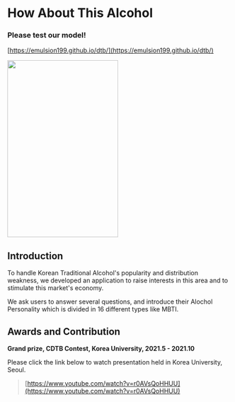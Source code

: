# How About This Alcohol

### Please test our model!

[https://emulsion199.github.io/dtb/](https://emulsion199.github.io/dtb/)

<img src="https://user-images.githubusercontent.com/87512263/150289143-7cb62a78-509f-404d-9ff3-82502a60205e.png" width="250" height="400">

## Introduction

To handle Korean Traditional Alcohol's popularity and distribution weakness, we developed an application to raise interests in this area and to stimulate this market's economy.

We ask users to answer several questions, and introduce their Alochol Personality which is divided in 16 different types like MBTI. 

## Awards and Contribution

**Grand prize, CDTB Contest, Korea University, 2021.5 - 2021.10**

Please click the link below to watch presentation held in Korea University, Seoul.

> [https://www.youtube.com/watch?v=r0AVsQoHHUU](https://www.youtube.com/watch?v=r0AVsQoHHUU)